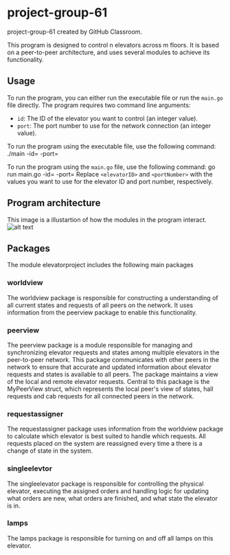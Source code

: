 # project-group-61
project-group-61 created by GitHub Classroom.

This program is designed to control n elevators across m floors. It is based on a peer-to-peer architecture, and uses several modules to achieve its functionality.

## Usage

To run the program, you can either run the executable file or run the `main.go` file directly. The program requires two command line arguments:

- `id`: The ID of the elevator you want to control (an integer value).
- `port`: The port number to use for the network connection (an integer value).

To run the program using the executable file, use the following command:
./main -id=<elevatorID> -port=<portNumber>
 
To run the program using the `main.go` file, use the following command:
go run main.go -id=<elevatorID> -port=<portNumber>
Replace `<elevatorID>` and `<portNumber>` with the values you want to use for the elevator ID and port number, respectively.

## Program architecture
This image is a illustartion of how the modules in the program interact.
![alt text](https://github.com/TTK4145-Students-2023/project-group-61/blob/code-quality/ProgramArchitecture.jpeg)

## Packages
The module elevatorproject includes the following main packages
### worldview
The worldview package is responsible for constructing a understanding of all current states and requests of all peers on the network. It uses information from the peerview package to enable this functionality. 
### peerview
The peerview package is a module responsible for managing and synchronizing elevator requests and states among multiple elevators in the peer-to-peer network. This package communicates with other peers in the network to ensure that accurate and updated information about elevator requests and states is available to all peers. The package maintains a view of the local and remote elevator requests. Central to this package is the MyPeerView struct, which represents the local peer's view of states, hall requests and cab requests for all connected peers in the network.

### requestassigner
The requestassigner package uses information from the worldview package to calculate which elevator is best suited to handle which requests. All requests placed on the system are reassigned every time a there is a change of state in the system.
### singleelevtor
The singleelevator package is responsible for controlling the physical elevator, executing the assigned orders and handling logic for updating what orders are new, what orders are finished, and what state the elevator is in.
### lamps
The lamps package is responsible for turning on and off all lamps on this elevator. 


